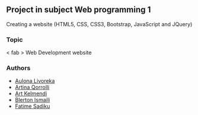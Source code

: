 ## Project in subject Web programming 1

Creating a website (HTML5, CSS, CSS3, Bootstrap, JavaScript and JQuery)

### Topic
< fab > Web Development website

### Authors

- [Aulona Livoreka](https://github.com/aulonalivoreka)
- [Artina Qorrolli](https://github.com/ArtinaQorrolli)
- [Art Kelmendi](https://github.com/artkelmendi)
- [Blerton Ismaili](https://github.com/Blertonismailii)
- [Fatime Sadiku](https://github.com/fatimess)

